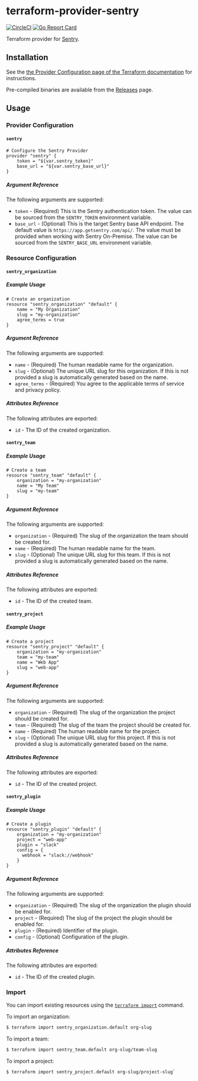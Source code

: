 # terraform-provider-sentry
[![CircleCI](https://circleci.com/gh/jianyuan/terraform-provider-sentry/tree/master.svg?style=svg)](https://circleci.com/gh/jianyuan/terraform-provider-sentry/tree/master)
[![Go Report Card](https://goreportcard.com/badge/github.com/jianyuan/terraform-provider-sentry)](https://goreportcard.com/report/github.com/jianyuan/terraform-provider-sentry)

Terraform provider for [Sentry](https://sentry.io).

## Installation

See the [the Provider Configuration page of the Terraform documentation](https://www.terraform.io/docs/configuration/providers.html#third-party-plugins) for instructions.

Pre-compiled binaries are available from the [Releases](https://github.com/jianyuan/terraform-provider-sentry/releases) page.

## Usage

### Provider Configuration

#### `sentry`

```
# Configure the Sentry Provider
provider "sentry" {
    token = "${var.sentry_token}"
    base_url = "${var.sentry_base_url}"
}
```

##### Argument Reference

The following arguments are supported:

* `token` - (Required) This is the Sentry authentication token. The value can be sourced from the `SENTRY_TOKEN` environment variable.
* `base_url` - (Optional) This is the target Sentry base API endpoint. The default value is `https://app.getsentry.com/api/`. The value must be provided when working with Sentry On-Premise. The value can be sourced from the `SENTRY_BASE_URL` environment variable.

### Resource Configuration

#### `sentry_organization`

##### Example Usage

```
# Create an organization
resource "sentry_organization" "default" {
    name = "My Organization"
    slug = "my-organization"
    agree_terms = true
}
```

##### Argument Reference

The following arguments are supported:

* `name` - (Required) The human readable name for the organization.
* `slug` - (Optional) The unique URL slug for this organization. If this is not provided a slug is automatically generated based on the name.
* `agree_terms` - (Required) You agree to the applicable terms of service and privacy policy.

##### Attributes Reference

The following attributes are exported:

* `id` - The ID of the created organization.

#### `sentry_team`

##### Example Usage

```
# Create a team
resource "sentry_team" "default" {
    organization = "my-organization"
    name = "My Team"
    slug = "my-team"
}
```

##### Argument Reference

The following arguments are supported:

* `organization` - (Required) The slug of the organization the team should be created for.
* `name` - (Required) The human readable name for the team.
* `slug` - (Optional) The unique URL slug for this team. If this is not provided a slug is automatically generated based on the name.

##### Attributes Reference

The following attributes are exported:

* `id` - The ID of the created team.

#### `sentry_project`

##### Example Usage

```
# Create a project
resource "sentry_project" "default" {
    organization = "my-organization"
    team = "my-team"
    name = "Web App"
    slug = "web-app"
}
```

##### Argument Reference

The following arguments are supported:

* `organization` - (Required) The slug of the organization the project should be created for.
* `team` - (Required) The slug of the team the project should be created for.
* `name` - (Required) The human readable name for the project.
* `slug` - (Optional) The unique URL slug for this project. If this is not provided a slug is automatically generated based on the name.

##### Attributes Reference

The following attributes are exported:

* `id` - The ID of the created project.

#### `sentry_plugin`

##### Example Usage

```
# Create a plugin
resource "sentry_plugin" "default" {
    organization = "my-organization"
    project = "web-app"
    plugin = "slack"
    config = {
      webhook = "slack://webhook"
    }
}
```

##### Argument Reference

The following arguments are supported:

* `organization` - (Required) The slug of the organization the plugin should be enabled for.
* `project` - (Required) The slug of the project the plugin should be enabled for.
* `plugin` - (Required) Identifier of the plugin.
* `config` - (Optional) Configuration of the plugin.

##### Attributes Reference

The following attributes are exported:

* `id` - The ID of the created plugin.

### Import

You can import existing resources using the [`terraform import`](https://www.terraform.io/docs/import/usage.html) command.

To import an organization:

```bash
$ terraform import sentry_organization.default org-slug
```

To import a team:

```bash
$ terraform import sentry_team.default org-slug/team-slug
```

To import a project:

```bash
$ terraform import sentry_project.default org-slug/project-slug`
```
